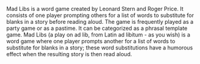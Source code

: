 Mad Libs is a word game created by Leonard Stern and Roger Price. 
It consists of one player prompting others for a list of words to substitute for blanks in a story before reading aloud. 
The game is frequently played as a party game or as a pastime. 
It can be categorized as a phrasal template game.
Mad Libs (a play on ad lib, from Latin ad libitum - as you wish) is a word game where one player prompts another for a list of words to substitute for blanks in a story; these word substitutions have a humorous effect when the resulting story is then read aloud.
